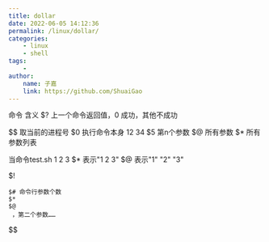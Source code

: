 ```yaml
---
title: dollar
date: 2022-06-05 14:12:36
permalink: /linux/dollar/
categories:
    - linux
    - shell
tags:
    -
author:
    name: 子嘉
    link: https://github.com/ShuaiGao
---
```


命令 含义
$? 上一个命令返回值，0 成功，其他不成功

$$
取当前的进程号
$0 执行命令本身
$1 $2 $3 $4 $5 第n个参数
$@ 所有参数
$* 所有参数列表


当命令test.sh 1 2 3
$*  表示"1 2 3"
$@ 表示"1" "2" "3"



$!

	$# 命令行参数个数
	$*
	$@
	 ，第二个参数……




$$
